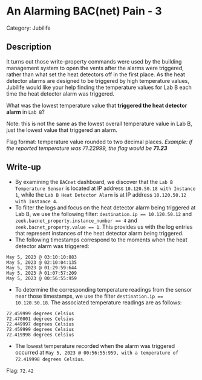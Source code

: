 # An Alarming BAC(net) Pain - 3
Category: Jubilife

## Description
It turns out those write-property commands were used by the building management system to open the vents after the alarms were triggered, rather than what set the heat detectors off in the first place. As the heat detector alarms are designed to be triggered by high temperature values, Jubilife would like your help finding the temperature values for Lab B each time the heat detector alarm was triggered.

What was the lowest temperature value that **triggered the heat detector alarm** in `Lab B`?

Note: this is not the same as the lowest overall temperature value in Lab B, just the lowest value that triggered an alarm.

Flag format: temperature value rounded to two decimal places. *Example: if the reported temperature was 71.22999, the flag would be **71.23***

## Write-up
- By examining the `BACnet` dashboard, we discover that the `Lab B Temperature Sensor` is located at IP address `10.120.50.18 with Instance 1`, while the `Lab B Heat Detector Alarm` is at IP address `10.120.50.12 with Instance 4`.
- To filter the logs and focus on the heat detector alarm being triggered at Lab B, we use the following filter: `destination.ip == 10.120.50.12` and `zeek.bacnet_property.instance_number == 4` and `zeek.bacnet_property.value == 1`. This provides us with the log entries that represent instances of the heat detector alarm being triggered.
- The following timestamps correspond to the moments when the heat detector alarm was triggered:
```
May 5, 2023 @ 03:10:10:883
May 5, 2023 @ 02:10:04:135
May 5, 2023 @ 01:29:59:644
May 5, 2023 @ 01:07:57:209
May 5, 2023 @ 00:56:55:959
```
- To determine the corresponding temperature readings from the sensor near those timestamps, we use the filter `destination.ip == 10.120.50.18`. The associated temperature readings are as follows:
```
72.459999 degrees Celsius
72.470001 degrees Celsius
72.449997 degrees Celsius
72.459999 degrees Celsius
72.419998 degrees Celsius
```
- The lowest temperature recorded when the alarm was triggered occurred at `May 5, 2023 @ 00:56:55:959, with a temperature of 72.419998 degrees Celsius`.

Flag: `72.42`

